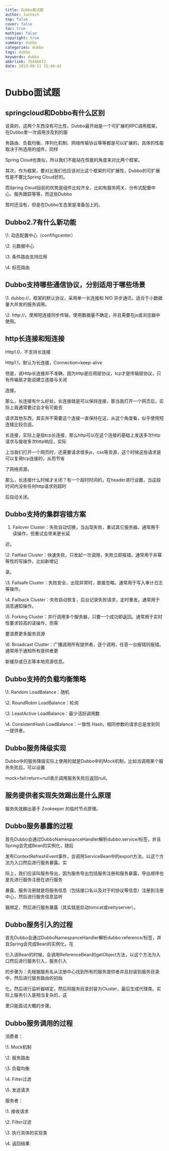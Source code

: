 ```yaml
---
title: Dubbo面试题
author: Juntech
top: false
cover: false
toc: true
mathjax: false
copyright: true
summary: dubbo
categories: dubbo
tags: dubbo
keywords: dubbo
abbrlink: 7644b6f2
date: 2019-09-11 15:40:42
---
```


# Dubbo面试题

## springcloud和Dobbo有什么区别

说真的，这两个东西没有可比性，Dubbo最开始是一个可扩展的RPC调用框架，在Dubbo里一次调用涉及到的服

务路由、负载均衡、序列化机制、网络传输协议等等都是可以扩展的，具体的性能取决于所选用的组件，同样

Spring Cloud也类似，所以我们不能站在性能的角度来对比两个框架。

其次，作为框架，要对比我们也应该对比这个框架的可扩展性，Dubbo的可扩展性是不要比Spring Cloud好的。

而Spring Cloud目前的优势是组件比较齐全，比如有服务网关、分布式配置中心、服务跟踪等等，而这些Dubbo

暂时还没有，但是在Dubbo生态里是准备加上的。

## Dubbo2.7有什么新功能

\1. 动态配置中心（confifigcenter）

\2. 元数据中心

\3. 条件路由支持应用

\4. 标签路由

## Dubbo支持哪些通信协议，分别适用于哪些场景

\1. dubbo://，框架的默认协议，采用单一长连接和 NIO 异步通讯，适合于小数据量大并发的服务调用。

\2. http://，使用短连接同步传输，使用数据量不确定，并且需要在js或浏览器中使用。

## http长连接和短连接

Http1.0，不支持长连接

Http1.1，默认为长连接，Connection=keep-alive

但是，说Http长连接并不准确，因为http是应用层协议，tcp才是传输层协议，只有传输层才能说建立连接与关闭

连接。

那么，长连接有什么好处，长连接就是可以保持连接，那当我打开一个网页后，实际上我通常要过会才有可能去

请求其他东西，其实并不需要这个连接一直保持在这，从这个角度看，似乎使用短连接比较合适。

长连接，实际上是指tcp长连接，那么http可以在这个连接的基础上发送多次http请求与接收多次http响应，实际

上当我们打开一个网页时，还需要请求很多js，css等资源，这个时候这些请求是可以复用tcp连接的，从而节省

了网络资源。

那么，长连接什么时候才关闭？有一个超时时间的，在header进行设置，当这段时间内没有任何http请求则超时

后自动关闭。

## Dubbo支持的集群容错方案

1. Failover Cluster：失败自动切换，当出现失败，重试其它服务器。通常用于读操作，但重试会带来更长延

迟。

\2. Failfast Cluster：快速失败，只发起一次调用，失败立即报错。通常用于非幂等性的写操作，比如新增记

录。

\3. Failsafe Cluster：失败安全，出现异常时，直接忽略。通常用于写入审计日志等操作。

\4. Failback Cluster：失败自动恢复，后台记录失败请求，定时重发。通常用于消息通知操作。

\5. Forking Cluster：并行调用多个服务器，只要一个成功即返回。通常用于实时性要求较高的读操作，但需

要浪费更多服务资源

\6. Broadcast Cluster：广播调用所有提供者，逐个调用，任意一台报错则报错。通常用于通知所有提供者更

新缓存或日志等本地资源信息。

## Dubbo支持的负载均衡策略

\1. Random LoadBalance：随机

\2. RoundRobin LoadBalance：轮询

\3. LeastActive LoadBalance：最少活跃调用数

\4. ConsistentHash LoadBalance：一致性 Hash，相同参数的请求总是发到同一提供者。

## Dubbo服务降级实现

Dubbo中的服务降级实际上使用的就是Dubbo中的Mock机制，比如当调用某个服务失败后，可以设置

mock=fail:return+null表示调用服务失败后返回null。

## 服务提供者实现失效踢出是什么原理

服务失效踢出基于 Zookeeper 的临时节点原理。

## Dubbo服务暴露的过程

首先Dubbo会通过DubboNamespanceHandler解析dubbo:service/标签，并且Spring会完成Bean的实例化，随后

发布ContextRefreshEvent事件，会调用ServiceBean中的export方法，以这个方法为入口然后进行服务暴露。实

际上，我们应该叫服务导出，因为服务导出包括服务注册和服务暴露，导出顺序也是先进行服务注册在进行服务

暴露，服务注册就是将服务信息（包括接口名以及对于的协议等信息）注册到注册中心，然后进行服务信息监听

器绑定，然后进行服务暴露（其实就是启动tomcat或nettyserver）。

## Dubbo服务引入的过程

首先Dubbo会通过DubboNamespanceHandler解析dubbo:reference/标签，并且Spring会完成Bean的实例化，在

引入该Bean的时候，会调用ReferenceBean的getObject方法，以这个方法为入口然后进行服务引入，服务引入

的步骤为：先根据服务名从注册中心找到所有的服务提供者并且封装到服务目录中，然后进行服务路由的初始

化，然后进行监听器绑定，然后将服务目录封装为Cluster，最后生成代理类。实际上服务引入是相当复杂的，这

里只能面试大概的步骤。

## Dubbo服务调用的过程

消费者：

\1. Mock机制

\2. 服务路由

\3. 负载均衡

\4. Filter过滤

\5. 发送请求

服务者：

\1. 接收请求

\2. Filter过滤

\3. 执行具体的实现类

\4. 返回结果